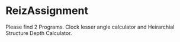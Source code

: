# ReizAssignment
Please find 2 Programs. Clock lesser angle calculator and Heirarchial Structure Depth Calculator.
